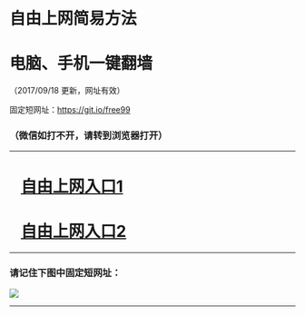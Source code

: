﻿# 自由上网简易方法

# 电脑、手机一键翻墙

（2017/09/18 更新，网址有效）

固定短网址：https://git.io/free99

### （微信如打不开，请转到浏览器打开）


***





# &nbsp;&nbsp; <a href="http://ft1045813205.fwq-tz1005.info/fwqtz01.html?t=091800132664 " target="_blank">自由上网入口1</a>
# &nbsp;&nbsp; <a href="http://ft2869618581.fwq-tz1006.info/fwqtz02.html?t=091800120831 " target="_blank">自由上网入口2</a>
***

### 请记住下图中固定短网址：

<img src="https://s3-us-west-2.amazonaws.com/fwq-1001/yjfq-20170905okok.png" /> 


***

